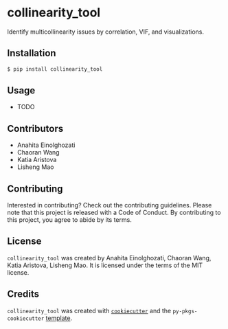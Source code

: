 # collinearity_tool

Identify multicollinearity issues by correlation, VIF, and visualizations.

## Installation

```bash
$ pip install collinearity_tool
```

## Usage

- TODO

## Contributors
- Anahita Einolghozati
- Chaoran Wang
- Katia Aristova
- Lisheng Mao

## Contributing

Interested in contributing? Check out the contributing guidelines. Please note that this project is released with a Code of Conduct. By contributing to this project, you agree to abide by its terms.

## License

`collinearity_tool` was created by Anahita Einolghozati, Chaoran Wang, Katia Aristova, Lisheng Mao. It is licensed under the terms of the MIT license.

## Credits

`collinearity_tool` was created with [`cookiecutter`](https://cookiecutter.readthedocs.io/en/latest/) and the `py-pkgs-cookiecutter` [template](https://github.com/py-pkgs/py-pkgs-cookiecutter).
